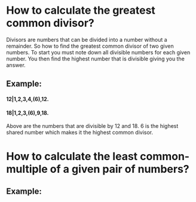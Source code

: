 # How to calculate the greatest common divisor? 

Divisors are numbers that can be divided into a number without a remainder. So how to find the greatest common divisor of two given numbers. To start you must note down all divisible numbers for each given number. You then find the highest number that is divisible giving you the answer. 

## Example:

#### 12|1,2,3,4,(6),12.
#### 18|1,2,3,(6),9,18.

Above are the numbers that are divisible by 12 and 18. 6 is the highest shared number which makes it the highest common divisor.

# How to calculate the least common-multiple of a given pair of numbers?



## Example:





